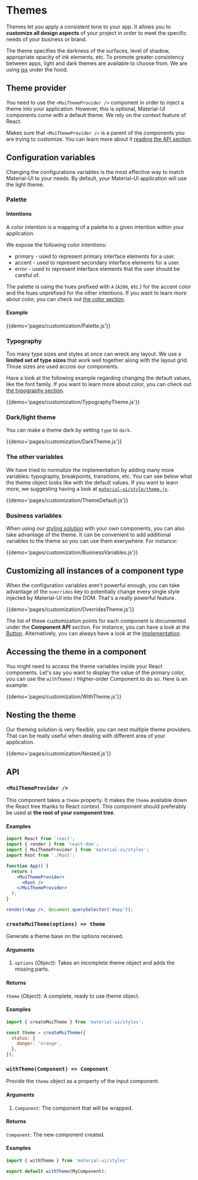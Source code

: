 # Themes

Themes let you apply a consistent tone to your app.
It allows you to **customize all design aspects** of your project in order to meet the specific needs of your business or brand.

The theme specifies the darkness of the surfaces, level of shadow, appropriate opacity of ink elements, etc.
To promote greater consistency between apps, light and dark themes are available to choose from.
We are using [jss](https://github.com/cssinjs/jss) under the hood.

## Theme provider

You need to use the `<MuiThemeProvider />` component in order to inject a theme into your application. However, this is optional, Material-UI components come with a default theme.
We rely on the context feature of React.

Makes sure that `<MuiThemeProvider />` is a parent of the components you are trying to customize.
You can learn more about it [reading the API section](#muithemeprovider).

## Configuration variables

Changing the configurations variables is the most effective way to match Material-UI to your needs. By default, your Material-UI application will use the light theme.

### Palette

#### Intentions

A color intention is a mapping of a palette to a given intention within your application.

We expose the following color intentions:

- primary - used to represent primary interface elements for a user.
- accent - used to represent secondary interface elements for a user.
- error - used to represent interface elements that the user should be careful of.

The palette is using the hues prefixed with `A` (`A200`, etc.) for the accent color and the hues unprefixed for the other intentions.
If you want to learn more about color, you can check out [the color section](/style/color).

#### Example

{{demo='pages/customization/Palette.js'}}

### Typography

Too many type sizes and styles at once can wreck any layout.
We use a **limited set of type sizes** that work well together along with the layout grid.
Those sizes are used accros our components.

Have a look at the following example regarding changing the default values, like the font family.
If you want to learn more about color, you can check out [the typography section](/style/typography).

{{demo='pages/customization/TypographyTheme.js'}}

### Dark/light theme

You can make a theme dark by setting `type` to `dark`.

{{demo='pages/customization/DarkTheme.js'}}

### The other variables

We have tried to normalize the implementation by adding many more variables: typography, breakpoints, transitions, etc. You can see below what the theme object looks like with the default values.
If you want to learn more, we suggesting having a look at [`material-ui/style/theme.js`](https://github.com/callemall/material-ui/blob/v1-alpha/src/styles/theme.js).

{{demo='pages/customization/ThemeDefault.js'}}

### Business variables

When using our [styling solution](/customization/css-in-js) with your own components,
you can also take advantage of the theme.
It can be convenient to add additional variables to the theme so you can use them everywhere.
For instance:

{{demo='pages/customization/BusinessVariables.js'}}

## Customizing all instances of a component type

When the configuration variables aren't powerful enough, you can take advantage of the
`overrides` key to potentially change every single style injected by Material-UI into the DOM.
That's a really powerful feature.

{{demo='pages/customization/OverridesTheme.js'}}

The list of these customization points for each component is documented under the **Component API** section.
For instance, you can have a look at the [Button](/component-api/button#css-api).
Alternatively, you can always have a look at the [implementation](https://github.com/callemall/material-ui/blob/v1-alpha/src/Button/Button.js).

## Accessing the theme in a component

You might need to access the theme variables inside your React components.
Let's say you want to display the value of the primary color, you can use the `withTheme()` Higher-order Component to do so. Here is an example:

{{demo='pages/customization/WithTheme.js'}}

## Nesting the theme

Our theming solution is very flexible, you can nest multiple theme providers.
That can be really useful when dealing with different area of your application.

{{demo='pages/customization/Nested.js'}}

## API

### `<MuiThemeProvider />`

This component takes a `theme` property.
It makes the `theme` available down the React tree thanks to React context.
This component should preferably be used at **the root of your component tree**.

#### Examples

```jsx
import React from 'react';
import { render } from 'react-dom';
import { MuiThemeProvider } from 'material-ui/styles';
import Root from './Root';

function App() {
  return (
    <MuiThemeProvider>
      <Root />
    </MuiThemeProvider>
  );
}

render(<App />, document.querySelector('#app'));
```

### `createMuiTheme(options) => theme`

Generate a theme base on the options received.

#### Arguments

1. `options` (*Object*): Takes an incomplete theme object and adds the missing parts.

#### Returns

`theme` (*Object*): A complete, ready to use theme object.

#### Examples

```js
import { createMuiTheme } from 'material-ui/styles';

const theme = createMuiTheme({
  status: {
    danger: 'orange',
  },
});
```

### `withTheme(Component) => Component`

Provide the `theme` object as a property of the input component.

#### Arguments

1. `Component`: The component that will be wrapped.

#### Returns

`Component`: The new component created.

#### Examples

```js
import { withTheme } from 'material-ui/styles'

export default withTheme(MyComponent);
```
